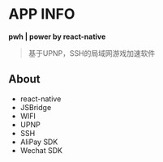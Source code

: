 # APP INFO

**pwh | power by react-native**

> 基于UPNP，SSH的局域网游戏加速软件

## About

- react-native
- JSBridge
- WIFI
- UPNP
- SSH
- AliPay SDK
- Wechat SDK